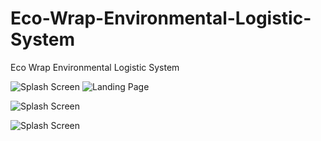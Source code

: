 # Eco-Wrap-Environmental-Logistic-System
Eco Wrap Environmental Logistic System

![Splash Screen](https://i.ibb.co/W6FtLDL/i-Phone-X-XS-11-Pro-05.png)
![Landing Page](https://i.ibb.co/bJkZ8Dt/i-Phone-X-XS-11-Pro-48.png)


![Splash Screen](https://i.ibb.co/6JkcfdS/i-Phone-X-XS-11-Pro-45-2x.png)

![Splash Screen](https://i.ibb.co/yBwRCyw/proto.jpg)

